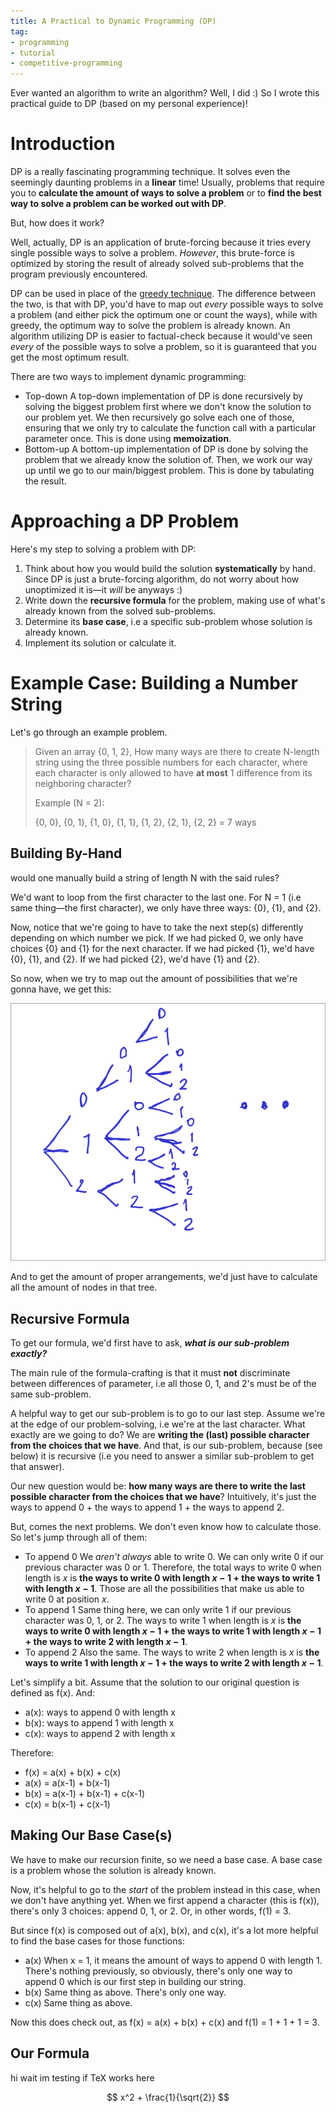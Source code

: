 ```yaml
---
title: A Practical to Dynamic Programming (DP)
tag:
- programming
- tutorial
- competitive-programming
---
```


Ever wanted an algorithm to write an algorithm? Well, I did :) So I wrote this practical guide to DP (based on my personal experience)!

# Introduction
DP is a really fascinating programming technique. It solves even the seemingly daunting problems in a **linear** time! Usually, problems that require you to **calculate the amount of ways to solve a problem** or to **find the best way to solve a problem can be worked out with DP**.

But, how does it work?

Well, actually, DP is an application of brute-forcing because it tries every single possible ways to solve a problem. _However_, this brute-force is optimized by storing the result of already solved sub-problems that the program previously encountered.

DP can be used in place of the [greedy technique](https://en.wikipedia.org/wiki/Greedy_algorithm). The difference between the two, is that with DP, you'd have to map out _every_ possible ways to solve a problem (and either pick the optimum one or count the ways), while with greedy, the optimum way to solve the problem is already known. An algorithm utilizing DP is easier to factual-check because it would've seen _every_ of the possible ways to solve a problem, so it is guaranteed that you get the most optimum result.

There are two ways to implement dynamic programming:
- Top-down
    A top-down implementation of DP is done recursively by solving the biggest problem first where we don't know the solution to our problem yet. We then recursively go solve each one of those, ensuring that we only try to calculate the function call with a particular parameter once. This is done using **memoization**.
- Bottom-up
    A bottom-up implementation of DP is done by solving the problem that we already know the solution of. Then, we work our way up until we go to our main/biggest problem. This is done by tabulating the result.

# Approaching a DP Problem

Here's my step to solving a problem with DP:
1. Think about how you would build the solution **systematically** by hand. Since DP is just a brute-forcing algorithm, do not worry about how unoptimized it is—it _will_ be anyways :)
2. Write down the **recursive formula** for the problem, making use of what's already known from the solved sub-problems.
3. Determine its **base case**, i.e a specific sub-problem whose solution is already known.
4. Implement its solution or calculate it.


# Example Case: Building a Number String


Let's go through an example problem.

> Given an array {0, 1, 2}, How many ways are there to create N-length string using the three possible numbers for each character, where each character is only allowed to have **at most** 1 difference from its neighboring character?
>
>
> Example (N = 2):
>
> {0, 0}, {0, 1}, {1, 0}, {1, 1}, {1, 2}, {2, 1}, {2, 2} = 7 ways

## Building By-Hand

would one manually build a string of length N with the said rules?

We'd want to loop from the first character to the last one. For N = 1 (i.e same thing—the first character), we only have three ways: {0}, {1}, and {2}.

Now, notice that we're going to have to take the next step(s) differently depending on which number we pick. If we had picked 0, we only have choices {0} and {1} for the next character. If we had picked {1}, we'd have {0}, {1}, and {2}. If we had picked {2}, we'd have {1} and {2}.

So now, when we try to map out the amount of possibilities that we're gonna have, we get this:

![DP Tree](/blog/image/dp-tree.png)

And to get the amount of proper arrangements, we'd just have to calculate all the amount of nodes in that tree.

## Recursive Formula

To get our formula, we'd first have to ask, **_what is our sub-problem exactly?_**

The main rule of the formula-crafting is that it must **not** discriminate between differences of parameter, i.e all those 0, 1, and 2's must be of the same sub-problem.

A helpful way to get our sub-problem is to go to our last step. Assume we're at the edge of our problem-solving, i.e we're at the last character. What exactly are we going to do? We are **writing the (last) possible character from the choices that we have**. And that, is our sub-problem, because (see below) it is recursive (i.e you need to answer a similar sub-problem to get that answer).

Our new question would be: **how many ways are there to write the last possible character from the choices that we have**? Intuitively, it's just the ways to append 0 + the ways to append 1 + the ways to append 2.

But, comes the next problems. We don't even know how to calculate those. So let's jump through all of them:
- To append 0
  We _aren't always_ able to write 0. We can only write 0 if our previous character was 0 or 1. Therefore, the total ways to write 0 when length is $x$ is **the ways to write 0 with length $x-1$ + the ways to write 1 with length $x-1$**. Those are all the possibilities that make us able to write 0 at position $x$.
- To append 1
  Same thing here, we can only write 1 if our previous character was 0, 1, or 2. The ways to write 1 when length is $x$ is **the ways to write 0 with length $x-1$ + the ways to write 1 with length $x-1$ + the ways to write 2 with length $x-1$**.
- To append 2
  Also the same. The ways to write 2 when length is $x$ is **the ways to write 1 with length $x-1$ + the ways to write 2 with length $x-1$**.

Let's simplify a bit. Assume that the solution to our original question is defined as f(x). And:
- a(x): ways to append 0 with length x
- b(x): ways to append 1 with length x
- c(x): ways to append 2 with length x

Therefore:
- f(x) = a(x) + b(x) + c(x)
- a(x) = a(x-1) + b(x-1)
- b(x) = a(x-1) + b(x-1) + c(x-1)
- c(x) = b(x-1) + c(x-1)


## Making Our Base Case(s)

We have to make our recursion finite, so we need a base case. A base case is a problem whose the solution is already known.

Now, it's helpful to go to the _start_ of the problem instead in this case, when we don't have anything yet. When we first append a character (this is f(x)), there's only 3 choices: append 0, 1, or 2. Or, in other words, f(1) = 3.

But since f(x) is composed out of a(x), b(x), and c(x), it's a lot more helpful to find the base cases for those functions:
- a(x)
  When x = 1, it means the amount of ways to append 0 with length 1. There's nothing previously, so obviously, there's only one way to append 0 which is our first step in building our string.
- b(x)
  Same thing as above. There's only one way.
- c(x)
  Same thing as above.

Now this does check out, as f(x) = a(x) + b(x) + c(x) and f(1) = 1 + 1 + 1 = 3.

## Our Formula


hi wait im testing if TeX works here

$$
x^2 + \frac{1}{\sqrt{2}}
$$

